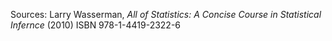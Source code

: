 Sources: Larry Wasserman, *All of Statistics: A Concise Course in Statistical Infernce* (2010) ISBN 978-1-4419-2322-6